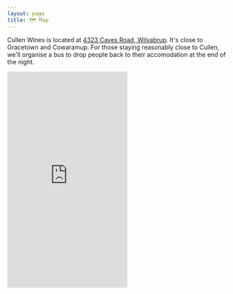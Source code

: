 ```yaml
---
layout: page
title: 🗺 Map
---
```

Cullen Wines is located at [4323 Caves Road, Wilyabrup](https://goo.gl/maps/LpfTJwBvZpF2). It's close to Gracetown and Cowaramup. For those staying reasonably close to Cullen, we'll organise a bus to drop people back to their accomodation at the end of the night.

<iframe width='55%' height='500px' frameBorder='0' src='https://a.tiles.mapbox.com/v4/aamaras.0935ak8f/attribution,zoompan,zoomwheel,geocoder,share.html?access_token=pk.eyJ1IjoiYWFtYXJhcyIsImEiOiJjaW90eDdndGIwMDNmd2RramwwbjN6aHJ6In0.5h2wG2eRT2mWkXPBPcDhyw#12/-33.818803/115.03792699999997'></iframe>
